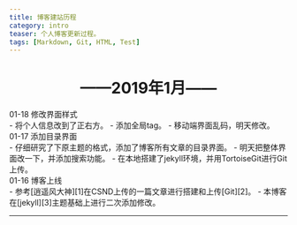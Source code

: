 ```yaml
---
title: 博客建站历程
category: intro
teaser: 个人博客更新过程。
tags: [Markdown, Git, HTML, Test]
---
```


# <center>——2019年1月——</center>
<div class="table-title">01-18 修改界面样式</div>
- 将个人信息改到了正右方。
- 添加全局tag。
- 移动端界面乱码，明天修改。
<div class="table-title">01-17 添加目录界面</div>
- 仔细研究了下原主题的格式，添加了博客所有文章的目录界面。
- 明天把整体界面改一下，并添加搜索功能。
- 在本地搭建了jekyll环境，并用TortoiseGit进行Git上传。
<div class="table-title">01-16 博客上线</div>
- 参考[逍遥风大神][1]在CSND上传的一篇文章进行搭建和上传[Git][2]。
- 本博客在[jekyll][3]主题基础上进行二次添加修改。

---

[1]: https://blog.csdn.net/xhq13995711417/article/details/101032806
[2]: https://github.com/Nvzjuir/nvzjuir.github.io
[3]: https://github.com/rlue/jekyll-solana
